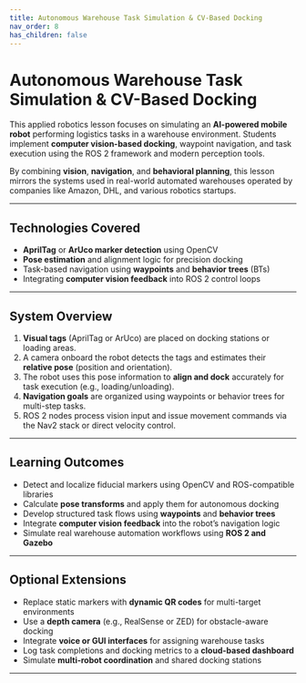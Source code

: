 ```yaml
---
title: Autonomous Warehouse Task Simulation & CV-Based Docking
nav_order: 8
has_children: false
---
```


# Autonomous Warehouse Task Simulation & CV-Based Docking

This applied robotics lesson focuses on simulating an **AI-powered mobile robot** performing logistics tasks in a warehouse environment. Students implement **computer vision-based docking**, waypoint navigation, and task execution using the ROS 2 framework and modern perception tools.

By combining **vision**, **navigation**, and **behavioral planning**, this lesson mirrors the systems used in real-world automated warehouses operated by companies like Amazon, DHL, and various robotics startups.

---

## Technologies Covered

- **AprilTag** or **ArUco marker detection** using OpenCV  
- **Pose estimation** and alignment logic for precision docking  
- Task-based navigation using **waypoints** and **behavior trees** (BTs)  
- Integrating **computer vision feedback** into ROS 2 control loops

---

## System Overview

1. **Visual tags** (AprilTag or ArUco) are placed on docking stations or loading areas.  
2. A camera onboard the robot detects the tags and estimates their **relative pose** (position and orientation).  
3. The robot uses this pose information to **align and dock** accurately for task execution (e.g., loading/unloading).  
4. **Navigation goals** are organized using waypoints or behavior trees for multi-step tasks.  
5. ROS 2 nodes process vision input and issue movement commands via the Nav2 stack or direct velocity control.

---

## Learning Outcomes

- Detect and localize fiducial markers using OpenCV and ROS-compatible libraries  
- Calculate **pose transforms** and apply them for autonomous docking  
- Develop structured task flows using **waypoints** and **behavior trees**  
- Integrate **computer vision feedback** into the robot’s navigation logic  
- Simulate real warehouse automation workflows using **ROS 2 and Gazebo**

---

## Optional Extensions

- Replace static markers with **dynamic QR codes** for multi-target environments  
- Use a **depth camera** (e.g., RealSense or ZED) for obstacle-aware docking  
- Integrate **voice or GUI interfaces** for assigning warehouse tasks  
- Log task completions and docking metrics to a **cloud-based dashboard**  
- Simulate **multi-robot coordination** and shared docking stations

---

